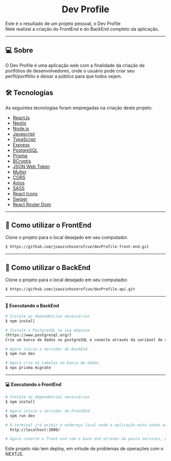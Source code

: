<p align="center">
  <h1 align="center">Dev Profile</h1>
</p>

Este é o resultado de um projeto pessoal, o Dev Profile
<br>
Nele realizei a criação do FrontEnd e do BackEnd completo da aplicação.

___

## 💻 Sobre
O Dev Profile é uma aplicação web com a finalidade da criação de portfólios de desenvolvedores, onde o usuário pode criar seu perfil/portfólio e deixar a público para que todos vejam. 


## 🛠 Tecnologias

As seguintes tecnologias foram empregadas na criação deste projeto:

- [ReactJs](https://reactjs.org)
- [Nextjs](https://nextjs.org/)
- [Node.js](https://nodejs.org/en/)
- [Javascript](https://developer.mozilla.org/pt-BR/docs/Web/JavaScript)
- [TypeScript](https://www.typescriptlang.org/)
- [Express](https://expressjs.com)
- [PostgreSQL](https://www.postgresql.org/)
- [Prisma](https://www.prisma.io/)
- [BCryptjs](https://www.npmjs.com/package/bcryptjs)
- [JSON Web Token](https://www.npmjs.com/package/jsonwebtoken)
- [Multer](https://www.npmjs.com/package/multer)
- [CORS](https://www.npmjs.com/package/cors)
- [Axios](https://www.npmjs.com/package/axios)
- [SASS](https://sass-lang.com/)
- [React Icons](https://react-icons.github.io/react-icons/)
- [Swiper](https://swiperjs.com/)
- [React Router Dom](https://react-icons.github.io/react-icons/)

___

## 🚀 Como utilizar o FrontEnd

Clone o projeto para o local desejado em seu computador.

```bash
$ https://github.com/joaozinhozerofive/devProfile-front-end.git
```
___
## 🚀 Como utilizar o BackEnd

Clone o projeto para o local desejado em seu computador.

```bash
$ https://github.com/joaozinhozerofive/devProfile-api.git
```
___

#### 🚧 Executando o BackEnd
```bash
# Instale as dependências necessárias
$ npm install

# Instale o PostgreSQL na sua máquina 
(https://www.postgresql.org/)
Crie um banco de dados no postgreSQL e conecte através da variável de ambiente DATABASE_URL=

# Agora inicie o servidor do BackEnd
$ npm run dev

# Agora crie as tabelas no banco de dados
$ npx prisma migrate
```
___

#### 💻 Executando o FrontEnd
```bash
# Instale as dependências necessárias
$ npm install

# Agora inicie o servidor do FrontEnd
$ npm run dev

# O terminal irá exibir o endereço local onde a aplicação está sendo executada. Basta digitar o mesmo endereço em seu navegador preferido. O endereço usado na criação do projeto foi este:
  http://localhost:3000/

# Agora conecte o front end com o back end através da pasta services, em baseURL, coloque a url que o back end está rodando, ex: "http://localhost:3030".


```
Este projeto não tem deploy, em virtude de problemas de operações com o NEXTJS.
